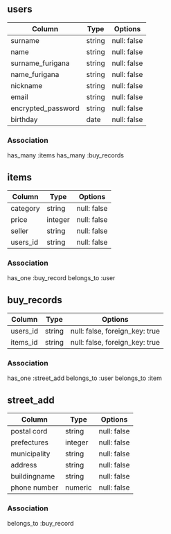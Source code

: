 ## users

|Column             |Type  |Options    |
|-------------------|------|-----------|
|surname            |string|null: false|
|name               |string|null: false|
|surname_furigana   |string|null: false|
|name_furigana      |string|null: false|
|nickname           |string|null: false|
|email              |string|null: false|
|encrypted_password |string|null: false|
|birthday           |date  |null: false|

### Association
has_many :items
has_many :buy_records

## items

|Column          |Type   |Options    |
|----------      |----   |-----------|
|category        |string |null: false|
|price           |integer|null: false|
|seller          |string |null: false|
|users_id        |string |null: false|

### Association
has_one :buy_record
belongs_to :user

## buy_records

|Column          |Type      |Options                       |
|------          |----------|------------------------------|
|users_id        |string    |null: false, foreign_key: true|
|items_id        |string    |null: false, foreign_key: true|


### Association
has_one :street_add
belongs_to :user
belongs_to :item

## street_add

|Column       |Type       |Options    |
|-------------|-----------|-----------|
|postal cord  |string     |null: false|
|prefectures  |integer    |null: false|
|municipality |string     |null: false|
|address      |string     |null: false|
|buildingname |string     |null: false|
|phone number |numeric    |null: false|


### Association
belongs_to :buy_record